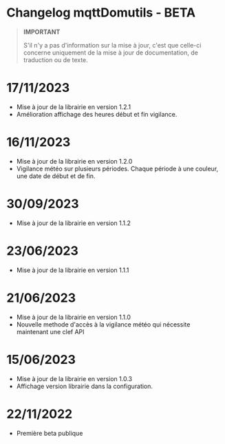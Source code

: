 # Changelog mqttDomutils - BETA

>**IMPORTANT**
>
>S'il n'y a pas d'information sur la mise à jour, c'est que celle-ci concerne uniquement de la mise à jour de documentation, de traduction ou de texte.

# 17/11/2023
- Mise à jour de la librairie en version 1.2.1
- Amélioration affichage des heures début et fin vigilance.

# 16/11/2023
- Mise à jour de la librairie en version 1.2.0
- Vigilance météo sur plusieurs périodes. Chaque période à une couleur, une date de début et de fin.

# 30/09/2023
- Mise à jour de la librairie en version 1.1.2

# 23/06/2023
- Mise à jour de la librairie en version 1.1.1

# 21/06/2023
- Mise à jour de la librairie en version 1.1.0
- Nouvelle methode d'accès à la vigilance météo qui nécessite maintenant une clef API

# 15/06/2023
- Mise à jour de la librairie en version 1.0.3
- Affichage version librairie dans la configuration.

# 22/11/2022
- Première beta publique
